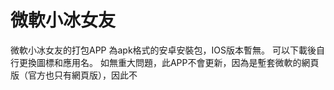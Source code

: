 # 微軟小冰女友
微軟小冰女友的打包APP
為apk格式的安卓安裝包，IOS版本暫無。
可以下載後自行更換圖標和應用名。
如無重大問題，此APP不會更新，因為是塹套微軟的網頁版（官方也只有網頁版），因此不
